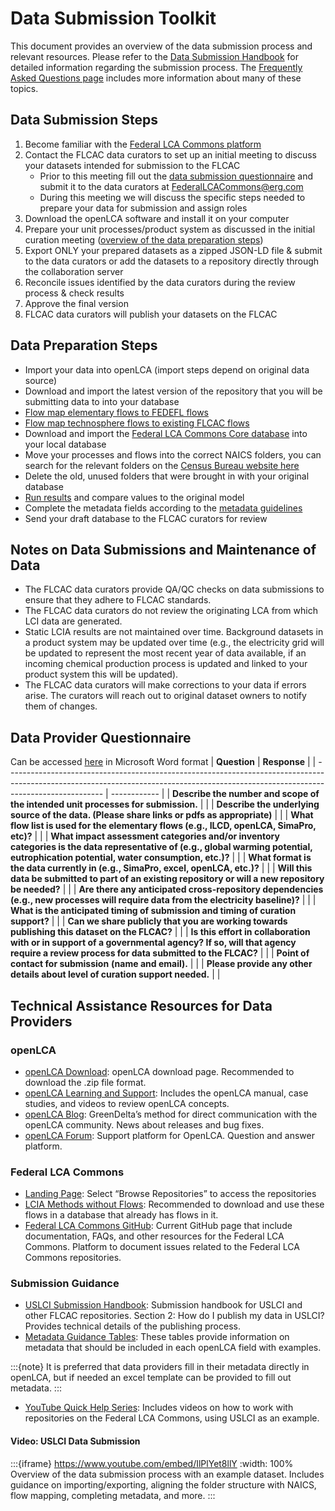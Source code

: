 # Data Submission Toolkit
This document provides an overview of the data submission process and relevant resources.
Please refer to the [Data Submission Handbook](https://github.com/FLCAC-admin/uslci-content/blob/dev/docs/submission_handbook/00-sub-handbook-landing.md) for detailed information regarding the submission process.
The [Frequently Asked Questions page](FAQ.md) includes more information about many of these topics.

## Data Submission Steps

1. Become familiar with the [Federal LCA Commons platform](https://www.lcacommons.gov/)
2. Contact the FLCAC data curators to set up an initial meeting to discuss your datasets intended for submission to the FLCAC
    - Prior to this meeting fill out the [data submission questionnaire](#data-provider-questionnaire) and submit it to the data curators at FederalLCACommons@erg.com
    - During this meeting we will discuss the specific steps needed to prepare your data for submission and assign roles
3. Download the openLCA software and install it on your computer
4. Prepare your unit processes/product system as discussed in the initial curation meeting ([overview of the data preparation steps](#data-preparation-steps))
5. Export ONLY your prepared datasets as a zipped JSON-LD file & submit to the data curators or add the datasets to a repository directly through the collaboration server
6. Reconcile issues identified by the data curators during the review process & check results
7. Approve the final version
8. FLCAC data curators will publish your datasets on the FLCAC

## Data Preparation Steps

- Import your data into openLCA (import steps depend on original data source)
- Download and import the latest version of the repository that you will be submitting data to into your database
- [Flow map elementary flows to FEDEFL flows](FAQ.md#data-submission)
- [Flow map technosphere flows to existing FLCAC flows](FAQ.md#data-submission)
- Download and import the [Federal LCA Commons Core database](https://www.lcacommons.gov/lca-collaboration/Federal_LCA_Commons/Fed_Commons_core_database/datasets) into your local database
- Move your processes and flows into the correct NAICS folders, you can search for the relevant folders on the [Census Bureau website here](https://www.census.gov/naics/)
- Delete the old, unused folders that were brought in with your original database
- [Run results](FAQ.md#openlca) and compare values to the original model
- Complete the metadata fields according to the [metadata guidelines](https://github.com/FLCAC-admin/uslci-content/blob/dev/docs/submission_handbook/02-how-to-publish-in-the-uslci.md#metadata-guidance-tables)
- Send your draft database to the FLCAC curators for review

## Notes on Data Submissions and Maintenance of Data

- The FLCAC data curators provide QA/QC checks on data submissions to ensure that they adhere to FLCAC standards.
- The FLCAC data curators do not review the originating LCA from which LCI data are generated.
- Static LCIA results are not maintained over time. Background datasets in a product system may be updated over time (e.g., the electricity grid will be updated to represent the most recent year of data available, if an incoming chemical production process is updated and linked to your product system this will be updated).
- The FLCAC data curators will make corrections to your data if errors arise. The curators will reach out to original dataset owners to notify them of changes.

## Data Provider Questionnaire
Can be accessed [here](Data%20Provider%20Questionnaire.docx) in Microsoft Word format
| **Question**                                                                                                                                                                             | **Response** |
| ------------------------------------------------------------------------------------------------------------------------------------------------------------------------------------ | ------------ |
| **Describe the number and scope of the intended unit processes for submission.**                                                                                                     |              |
| **Describe the underlying source of the data. (Please share links or pdfs as appropriate)**                                                                                          |              |
| **What flow list is used for the elementary flows (e.g., ILCD, openLCA, SimaPro, etc)?**                                                                                             |              |
| **What impact assessment categories and/or inventory categories is the data representative of (e.g., global warming potential, eutrophication potential, water consumption, etc.)?** |              |
| **What format is the data currently in (e.g., SimaPro, excel, openLCA, etc.)?**                                                                                                      |              |
| **Will this data be submitted to part of an existing repository or will a new repository be needed?**                                                                                |              |
| **Are there any anticipated cross-repository dependencies (e.g., new processes will require data from the electricity baseline)?**                                                   |              |
| **What is the anticipated timing of submission and timing of curation support?**                                                                                                     |              |
| **Can we share publicly that you are working towards publishing this dataset on the FLCAC?**                                                                                         |              |
| **Is this effort in collaboration with or in support of a governmental agency? If so, will that agency require a review process for data submitted to the FLCAC?**                   |              |
| **Point of contact for submission** **(name and email).**                                                                                                                            |              |
| **Please provide any other details about level of curation support needed.**                                                                                                         |              |

## Technical Assistance Resources for Data Providers
### openLCA

- [openLCA Download](https://www.openlca.org/download/): openLCA download page. Recommended to download the .zip file format.
- [openLCA Learning and Support](https://www.openlca.org/learning/): Includes the openLCA manual, case studies, and videos to review openLCA concepts.
- [openLCA Blog](https://www.openlca.org/blog/): GreenDelta’s method for direct communication with the openLCA community. News about releases and bug fixes.
- [openLCA Forum](https://ask.openlca.org/): Support platform for OpenLCA. Question and answer platform.

### Federal LCA Commons

- [Landing Page](https://www.lcacommons.gov/): Select “Browse Repositories” to access the repositories
- [LCIA Methods without Flows](https://www.lcacommons.gov/lcia-methods-without-flows): Recommended to download and use these flows in a database that already has flows in it.
- [Federal LCA Commons GitHub](https://github.com/FLCAC-admin/FLCAC-Curation): Current GitHub page that include documentation, FAQs, and other resources for the Federal LCA Commons. Platform to document issues related to the Federal LCA Commons repositories.

### Submission Guidance

- [USLCI Submission Handbook](https://github.com/FLCAC-admin/uslci-content/blob/dev/docs/submission_handbook/00-sub-handbook-landing.md): Submission handbook for USLCI and other FLCAC repositories. Section 2: How do I publish my data in USLCI? Provides technical details of the publishing process.
- [Metadata Guidance Tables](https://github.com/FLCAC-admin/uslci-content/blob/dev/docs/submission_handbook/02-how-to-publish-in-the-uslci.md#metadata-guidance-tables): These tables provide information on metadata that should be included in each openLCA field with examples.

:::{note}
It is preferred that data providers fill in their metadata directly in openLCA, but if needed an excel template can be provided to fill out metadata.
:::

- [YouTube Quick Help Series](https://www.youtube.com/playlist?list=PLmIn8Hncs7bFUOyXZNGXwG4LtdoTfLz6Q): Includes videos on how to work with repositories on the Federal LCA Commons, using USLCI as an example.

#### Video: USLCI Data Submission
:::{iframe} https://www.youtube.com/embed/IlPlYet8llY
:width: 100%
Overview of the data submission process with an example dataset. Includes guidance on importing/exporting, aligning the folder structure with NAICS, flow mapping, completing metadata, and more.
:::
